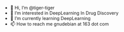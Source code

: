 - 👋 Hi, I’m @tiger-tiger
- 👀 I’m interested in DeepLearning In Drug Discovery
- 🌱 I’m currently learning DeepLearning
- 📫 How to reach me gnudebian at 163 dot com

<!---
tiger-tiger/tiger-tiger is a ✨ special ✨ repository because its `README.md` (this file) appears on your GitHub profile.
You can click the Preview link to take a look at your changes.
--->

